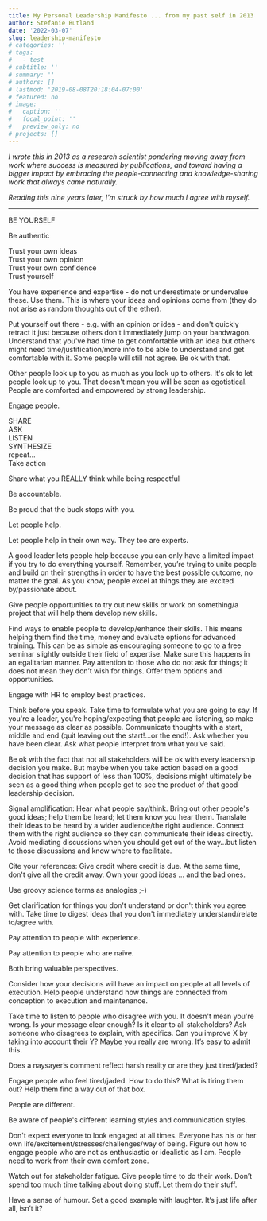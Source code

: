 ```yaml
---
title: My Personal Leadership Manifesto ... from my past self in 2013
author: Stefanie Butland
date: '2022-03-07'
slug: leadership-manifesto
# categories: ''
# tags:
#   - test
# subtitle: ''
# summary: ''
# authors: []
# lastmod: '2019-08-08T20:18:04-07:00'
# featured: no
# image:
#   caption: ''
#   focal_point: ''
#   preview_only: no
# projects: []
---
```

_I wrote this in 2013 as a research scientist pondering moving away from work where success is measured by publications, and toward having a bigger impact by embracing the people-connecting and knowledge-sharing work that always came naturally._

_Reading this nine years later, I’m struck by how much I agree with myself._

--- 

BE YOURSELF

Be authentic

Trust your own ideas</br>
Trust your own opinion</br>
Trust your own confidence</br>
Trust yourself

You have experience and expertise - do not underestimate or undervalue these. Use them. This is where your ideas and opinions come from (they do not arise as random thoughts out of the ether).

Put yourself out there - e.g. with an opinion or idea - and don't quickly retract it just because others don't immediately jump on your bandwagon. Understand that you've had time to get comfortable with an idea but others might need time/justification/more info to be able to understand and get comfortable with it. Some people will still not agree. Be ok with that.

Other people look up to you as much as you look up to others. It's ok to let people look up to you. That doesn't mean you will be seen as egotistical.  People are comforted and empowered by strong leadership.

 

Engage people.

 

SHARE</br>
ASK</br>
LISTEN</br>
SYNTHESIZE</br>
repeat...</br>
Take action

Share what you REALLY think while being respectful

 

Be accountable.

Be proud that the buck stops with you.

 

Let people help.

Let people help in their own way. They too are experts.

A good leader lets people help because you can only have a limited impact if you try to do everything yourself. Remember, you’re trying to unite people and build on their strengths in order to have the best possible outcome, no matter the goal. As you know, people excel at things they are excited by/passionate about.

 

Give people opportunities to try out new skills or work on something/a project that will help them develop new skills.

 

Find ways to enable people to develop/enhance their skills. This means helping them find the time, money and evaluate options for advanced training. This can be as simple as encouraging someone to go to a free seminar slightly outside their field of expertise. Make sure this happens in an egalitarian manner. Pay attention to those who do not ask for things; it does not mean they don’t wish for things. Offer them options and opportunities.

 

Engage with HR to employ best practices.

Think before you speak. Take time to formulate what you are going to say. If you're a leader, you're hoping/expecting that people are listening, so make your message as clear as possible. Communicate thoughts with a start, middle and end (quit leaving out the start!...or the end!). Ask whether you have been clear. Ask what people interpret from what you’ve said.

Be ok with the fact that not all stakeholders will be ok with every leadership decision you make. But maybe when you take action based on a good decision that has support of less than 100%, decisions might ultimately be seen as a good thing when people get to see the product of that good leadership decision.

Signal amplification: Hear what people say/think. Bring out other people's good ideas; help them be heard; let them know you hear them. Translate their ideas to be heard by a wider audience/the right audience. Connect them with the right audience so they can communicate their ideas directly. Avoid mediating discussions when you should get out of the way…but listen to those discussions and know where to facilitate.

Cite your references: Give credit where credit is due. At the same time, don't give all the credit away. Own your good ideas … and the bad ones.

 

Use groovy science terms as analogies ;-)

Get clarification for things you don't understand or don't think you agree with. Take time to digest ideas that you don't immediately understand/relate to/agree with.

 

Pay attention to people with experience.

Pay attention to people who are naïve.

Both bring valuable perspectives.

 

Consider how your decisions will have an impact on people at all levels of execution. Help people understand how things are connected from conception to execution and maintenance.

 

Take time to listen to people who disagree with you. It doesn't mean you're wrong. Is your message clear enough? Is it clear to all stakeholders? Ask someone who disagrees to explain, with specifics. Can you improve X by taking into account their Y? Maybe you really are wrong. It’s easy to admit this.

 

Does a naysayer’s comment reflect harsh reality or are they just tired/jaded?

Engage people who feel tired/jaded. How to do this? What is tiring them out? Help them find a way out of that box.

 

People are different.

 

Be aware of people's different learning styles and communication styles.

 

Don't expect everyone to look engaged at all times. Everyone has his or her own life/excitement/stresses/challenges/way of being. Figure out how to engage people who are not as enthusiastic or idealistic as I am. People need to work from their own comfort zone.

Watch out for stakeholder fatigue. Give people time to do their work. Don’t spend too much time talking about doing stuff. Let them do their stuff.

 

Have a sense of humour. Set a good example with laughter. It’s just life after all, isn’t it?

